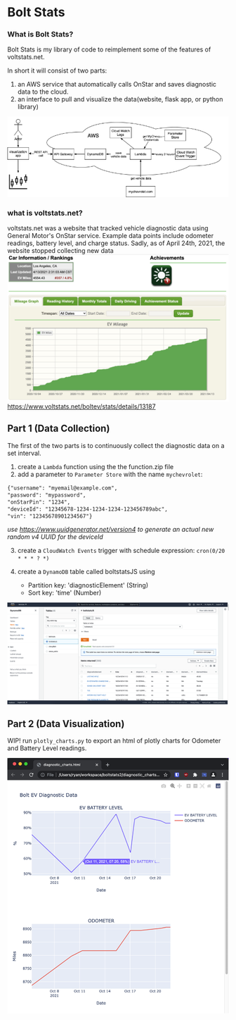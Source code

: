 
 # Bolt Stats

### What is Bolt Stats?

Bolt Stats is my library of code to reimplement some of the features of voltstats.net.

In short it will consist of two parts:
 1. an AWS service that automatically calls OnStar and saves diagnostic data to the cloud.
 2. an interface to pull and visualize the data(website, flask app, or python library)


![diagram](images/flowchart.png)

### what is voltstats.net?
voltstats.net was a website that tracked vehicle diagnostic data using General Motor's OnStar service. Example data points include odometer readings, battery level, and charge status. Sadly, as of April 24th, 2021, the website stopped collecting new data
![voltstats](images/voltstats.jpg)
https://www.voltstats.net/boltev/stats/details/13187


 
## Part 1 (Data Collection)

The first of the two parts is to continuously collect the diagnostic data on a set interval.

1. create a `Lambda` function using the the function.zip file
2. add a parameter to `Parameter Store` with the name `mychevrolet`:
```
{"username": "myemail@example.com",
"password": "mypassword",
"onStarPin": "1234",
"deviceId": "12345678-1234-1234-1234-123456789abc",
"vin": "12345678901234567"}
```
*use https://www.uuidgenerator.net/version4 to generate an actual new random v4 UUID for the deviceId*

3. create a `CloudWatch Events` trigger with schedule expression: `cron(0/20 * * * ? *)`

4. create a `DynamoDB` table called boltstatsJS using 
   - Partition key: 'diagnosticElement' (String)
   - Sort key: 'time' (Number)



![dynamodb](images/dynamodb.png)


## Part 2 (Data Visualization)

WIP!
run `plotly_charts.py` to export an html of plotly charts for Odometer and Battery Level readings.

![plotly_html](images/plotly.png)